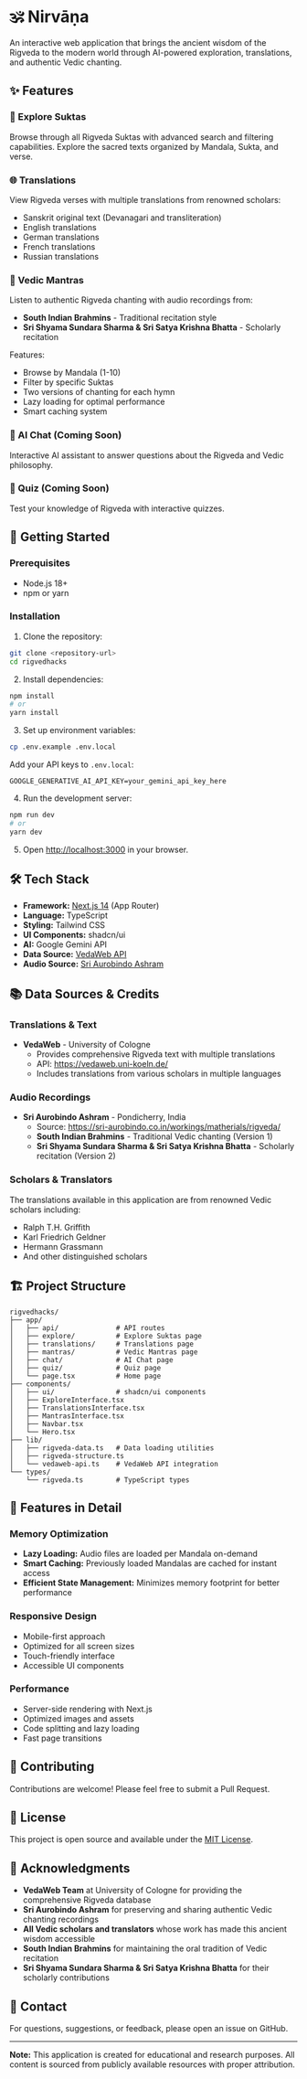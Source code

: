 # 🕉️ Nirvāṇa

An interactive web application that brings the ancient wisdom of the Rigveda to the modern world through AI-powered exploration, translations, and authentic Vedic chanting.

## ✨ Features

### 📖 Explore Suktas

Browse through all Rigveda Suktas with advanced search and filtering capabilities. Explore the sacred texts organized by Mandala, Sukta, and verse.

### 🌐 Translations

View Rigveda verses with multiple translations from renowned scholars:

- Sanskrit original text (Devanagari and transliteration)
- English translations
- German translations
- French translations
- Russian translations

### 🎵 Vedic Mantras

Listen to authentic Rigveda chanting with audio recordings from:

- **South Indian Brahmins** - Traditional recitation style
- **Sri Shyama Sundara Sharma & Sri Satya Krishna Bhatta** - Scholarly recitation

Features:

- Browse by Mandala (1-10)
- Filter by specific Suktas
- Two versions of chanting for each hymn
- Lazy loading for optimal performance
- Smart caching system

### 💬 AI Chat (Coming Soon)

Interactive AI assistant to answer questions about the Rigveda and Vedic philosophy.

### 🎯 Quiz (Coming Soon)

Test your knowledge of Rigveda with interactive quizzes.

## 🚀 Getting Started

### Prerequisites

- Node.js 18+
- npm or yarn

### Installation

1. Clone the repository:

```bash
git clone <repository-url>
cd rigvedhacks
```

2. Install dependencies:

```bash
npm install
# or
yarn install
```

3. Set up environment variables:

```bash
cp .env.example .env.local
```

Add your API keys to `.env.local`:

```env
GOOGLE_GENERATIVE_AI_API_KEY=your_gemini_api_key_here
```

4. Run the development server:

```bash
npm run dev
# or
yarn dev
```

5. Open [http://localhost:3000](http://localhost:3000) in your browser.

## 🛠️ Tech Stack

- **Framework:** [Next.js 14](https://nextjs.org/) (App Router)
- **Language:** TypeScript
- **Styling:** Tailwind CSS
- **UI Components:** shadcn/ui
- **AI:** Google Gemini API
- **Data Source:** [VedaWeb API](https://vedaweb.uni-koeln.de/)
- **Audio Source:** [Sri Aurobindo Ashram](https://sri-aurobindo.co.in/)

## 📚 Data Sources & Credits

### Translations & Text

- **VedaWeb** - University of Cologne
  - Provides comprehensive Rigveda text with multiple translations
  - API: https://vedaweb.uni-koeln.de/
  - Includes translations from various scholars in multiple languages

### Audio Recordings

- **Sri Aurobindo Ashram** - Pondicherry, India
  - Source: https://sri-aurobindo.co.in/workings/matherials/rigveda/
  - **South Indian Brahmins** - Traditional Vedic chanting (Version 1)
  - **Sri Shyama Sundara Sharma & Sri Satya Krishna Bhatta** - Scholarly recitation (Version 2)

### Scholars & Translators

The translations available in this application are from renowned Vedic scholars including:

- Ralph T.H. Griffith
- Karl Friedrich Geldner
- Hermann Grassmann
- And other distinguished scholars

## 🏗️ Project Structure

```
rigvedhacks/
├── app/
│   ├── api/              # API routes
│   ├── explore/          # Explore Suktas page
│   ├── translations/     # Translations page
│   ├── mantras/          # Vedic Mantras page
│   ├── chat/             # AI Chat page
│   ├── quiz/             # Quiz page
│   └── page.tsx          # Home page
├── components/
│   ├── ui/               # shadcn/ui components
│   ├── ExploreInterface.tsx
│   ├── TranslationsInterface.tsx
│   ├── MantrasInterface.tsx
│   ├── Navbar.tsx
│   └── Hero.tsx
├── lib/
│   ├── rigveda-data.ts   # Data loading utilities
│   ├── rigveda-structure.ts
│   └── vedaweb-api.ts    # VedaWeb API integration
└── types/
    └── rigveda.ts        # TypeScript types
```

## 🎨 Features in Detail

### Memory Optimization

- **Lazy Loading:** Audio files are loaded per Mandala on-demand
- **Smart Caching:** Previously loaded Mandalas are cached for instant access
- **Efficient State Management:** Minimizes memory footprint for better performance

### Responsive Design

- Mobile-first approach
- Optimized for all screen sizes
- Touch-friendly interface
- Accessible UI components

### Performance

- Server-side rendering with Next.js
- Optimized images and assets
- Code splitting and lazy loading
- Fast page transitions

## 🤝 Contributing

Contributions are welcome! Please feel free to submit a Pull Request.

## 📄 License

This project is open source and available under the [MIT License](LICENSE).

## 🙏 Acknowledgments

- **VedaWeb Team** at University of Cologne for providing the comprehensive Rigveda database
- **Sri Aurobindo Ashram** for preserving and sharing authentic Vedic chanting recordings
- **All Vedic scholars and translators** whose work has made this ancient wisdom accessible
- **South Indian Brahmins** for maintaining the oral tradition of Vedic recitation
- **Sri Shyama Sundara Sharma & Sri Satya Krishna Bhatta** for their scholarly contributions

## 📧 Contact

For questions, suggestions, or feedback, please open an issue on GitHub.

---

**Note:** This application is created for educational and research purposes. All content is sourced from publicly available resources with proper attribution.
